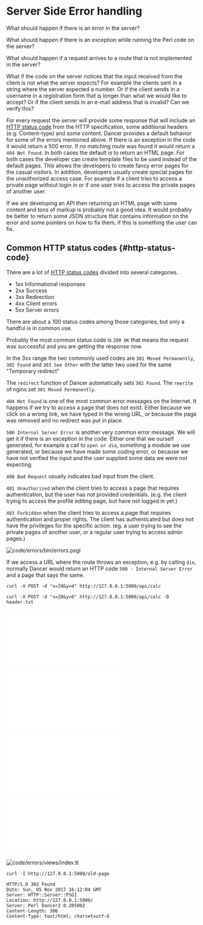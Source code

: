 # Server Side Error handling

What should happen if there is an error in the server?

What should happen if there is an exception while running the Perl code on the server?

What should happen if a request arrives to a route that is not implemented in the server?

What if the code on the server notices that the input received from the client is not what the server expects? For example the clients sent in a string where the server expected a number. Or if the client sends in a username in a registration form that is longer than what we would like to accept? Or if the client sends in an e-mail address that is invalid? Can we verify this?

For every request the server will provide some response that will include an [HTTP status code](https://en.wikipedia.org/wiki/List_of_HTTP_status_codes) from the HTTP specification, some additional headers (e.g. Content-type) and some content. Dancer provides a default behavior for some of the errors mentioned above. If there is an exception in the code it would return a 500 error. If no matching route was found it would return a `404 Not Found`. In both cases the default is to return an HTML page. For both cases the developer can create template files to be used instead of the default pages. This allows the developers to create fancy error pages for the casual visitors. In addition, developers usually create special pages for the unauthorized access case. For example if a client tries to access a private page without login in or if one user tries to access the private pages of another user.

If we are developing an API then returning an HTML page with some content and tons of markup is probably not a good idea. It would probably be better to return some JSON structure that contains information on the error and some pointers on how to fix them, if this is something the user can fix.

## Common HTTP status codes {#http-status-code}

There are a lot of [HTTP status codes](https://en.wikipedia.org/wiki/List_of_HTTP_status_codes) divided into several categories.

* 1xx Informational responses
* 2xx Success
* 3xx Redirection
* 4xx Client errors
* 5xx Server errors

There are about a 100 status codes among those categories, but only a handful is in common use.

Probably the most common status code is `200 OK` that means the request was successful and you are getting the response now.

In the 3xx range the two commonly used codes are `301 Moved Permanently`, `302 Found` and `303 See Other` with the latter two used for the same "Temporary redirect"

The `redirect` function of Dancer automatically sets `302 Found`.
The `rewrite` of nginx set `301 Moved Permanently`.

`404 Not Found` is one of the most common error messages on the Internet. It happens if we try to access a page that does not exist. Either because we click on a wrong link, we have typed in the wrong URL, or because the page was removed and no redirect was put in place.

`500 Internal Server Error` is another very common error message. We will get it if there is an exception in the code. Either one that we ourself generated, for example a call to `open or die`, something a module we use generated, or because we have made some coding error, or because we have not verified the input and the user supplied some data we were not expecting.

`400 Bad Request` usually indicates bad input from the client.

`401 Unauthorized` when the client tries to access a page that requires authentication, but the user has not provided credentials. (e.g. the client trying to access the profile editing page, but have not logged in yet.)

`403 Forbidden` when the client tries to access a page that requires authentication and proper rights. The client has authenticated but does not have the privileges for the specific action. (eg. a user trying to see the private pages of another user, or a regular user trying to access admin pages.)


![code/errors/bin/errors.psgi](code/errors/bin/errors.psgi)

If we access a URL where the route throws an exception, e.g. by calling `die`, normally Dancer would return an HTTP code `500 - Internal Server Error` and a page that says the same.

```
curl -X POST -d "x=20&y=4" http://127.0.0.1:5000/api/calc
```

```
curl -X POST -d "x=20&y=0" http://127.0.0.1:5000/api/calc -D header.txt
```

![code/errors/lib/MySite.pm](code/errors/lib/MySite.pm)

![code/errors/lib/MyAPI.pm](code/errors/lib/MyAPI.pm)

![code/errors/t/errors.t](code/errors/t/errors.t)

![code/errors/public/errors.js](code/errors/public/errors.js)

![code/errors/views/index.tt](code/errors/views/index.tt)

```
curl -I http://127.0.0.1:5000/old-page

HTTP/1.0 302 Found
Date: Sun, 05 Nov 2017 16:12:04 GMT
Server: HTTP::Server::PSGI
Location: http://127.0.0.1:5000/
Server: Perl Dancer2 0.205002
Content-Length: 306
Content-Type: text/html; charset=utf-8
```

